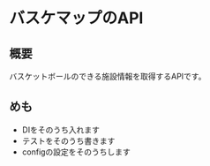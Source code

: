 # バスケマップのAPI

## 概要
バスケットボールのできる施設情報を取得するAPIです。

## めも
- DIをそのうち入れます
- テストをそのうち書きます
- configの設定をそのうちします
